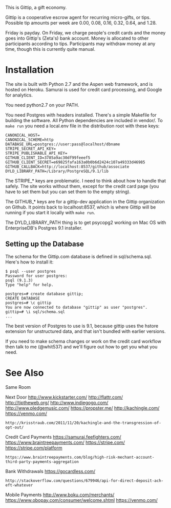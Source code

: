This is Gittip, a gift economy.

Gittip is a cooperative escrow agent for recurring micro-gifts, or tips.
Possible tip amounts per week are 0.00, 0.08, 0.16, 0.32, 0.64, and 1.28.

Friday is payday. On Friday, we charge people's credit cards and the money goes
into Gittip's (Zeta's) bank account. Money is allocated to other participants
according to tips. Participants may withdraw money at any time, though this is
currently quite manual.


Installation
============

The site is built with Python 2.7 and the Aspen web framework, and is hosted on
Heroku. Samurai is used for credit card processing, and Google for analytics.

You need python2.7 on your PATH.

You need Postgres with headers installed. There's a simple Makefile for
building the software. All Python dependencies are included in vendor/. To
`make run` you need a local.env file in the distribution root with these keys:

    CANONICAL_HOST=
    CANONICAL_SCHEME=http
    DATABASE_URL=postgres://user:pass@localhost/dbname
    STRIPE_SECRET_API_KEY=
    STRIPE_PUBLISHABLE_API_KEY=
    GITHUB_CLIENT_ID=3785a9ac30df99feeef5
    GITHUB_CLIENT_SECRET=e69825fafa163a0b0b6d2424c107a49333d46985
    GITHUB_CALLBACK=http://localhost:8537/github/associate
    DYLD_LIBRARY_PATH=/Library/PostgreSQL/9.1/lib

The STRIPE_* keys are problematic. I need to think about how to handle that
safely. The site works without them, except for the credit card page (you have
to set them but you can set them to the empty string).

The GITHUB_* keys are for a gittip-dev application in the Gittip organization
on Github. It points back to localhost:8537, which is where Gittip will be
running if you start it locally with `make run`.

The DYLD_LIBRARY_PATH thing is to get psycopg2 working on Mac OS with
EnterpriseDB's Postgres 9.1 installer.


Setting up the Database
-----------------------

The schema for the Gittip.com database is defined in sql/schema.sql. Here's how
to install it:

    $ psql --user postgres 
    Password for user postgres: 
    psql (9.1.3)
    Type "help" for help.

    postgres=# create database gittip;
    CREATE DATABASE
    postgres=# \c gittip
    You are now connected to database "gittip" as user "postgres".
    gittip=# \i sql/schema.sql
    ...


The best version of Postgres to use is 9.1, because gittip uses the hstore
extension for unstructured data, and that isn't bundled with earlier versions.

If you need to make schema changes or work on the credit card workflow then
talk to me (@whit537) and we'll figure out how to get you what you need.


See Also
========

Same Room

Next Door
    http://www.kickstarter.com/
    http://flattr.com/
    http://tiptheweb.org/
    http://www.indiegogo.com/
    http://www.pledgemusic.com/
    https://propster.me/
    http://kachingle.com/
    https://venmo.com/

    http://krisstraub.com/2011/11/20/kachingle-and-the-transgression-of-opt-out/

Credit Card Payments
    https://samurai.feefighters.com/
    https://www.braintreepayments.com/
    https://stripe.com/
    https://stripe.com/platform

    https://www.braintreepayments.com/blog/high-risk-mechant-account-third-party-payments-aggregation

Bank Withdrawals
    https://gocardless.com/

    http://stackoverflow.com/questions/679946/api-for-direct-deposit-ach-eft-whatever

Mobile Payments
    http://www.boku.com/merchants/
    https://www.obopay.com/consumer/welcome.shtml
    https://venmo.com/
